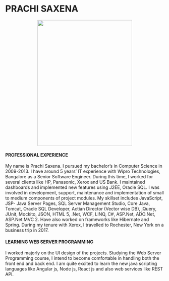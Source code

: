 # PRACHI SAXENA

<p align ="center">
<img src="https://user-images.githubusercontent.com/47218789/52392579-86560980-2a70-11e9-802f-a0231635576e.jpg" width="300" height="400">
</p>

#### PROFESSIONAL EXPERIENCE

My name is Prachi Saxena. I pursued my bachelor’s in Computer Science in 2009-2013. I have around 5 years’ IT experience with Wipro Technologies, Bangalore as a Senior Software Engineer. During this time, I worked for several clients like HP, Panasonic, Xerox and US Bank. I maintained dashboards and implemented new features using J2EE, Oracle SQL. I was involved in development, support, maintenance and implementation of small to medium components of project modules. My skillset includes JavaScript, JSP- Java Server Pages, SQL Server Management Studio, Core Java, Tomcat, Oracle SQL Developer, Actian Director (Vector wise DB), jQuery, JUnit, Mockito, JSON, HTML 5, .Net, WCF, LINQ, C#, ASP.Net, ADO.Net, ASP.Net MVC 2. Have also worked on frameworks like Hibernate and Spring. During my tenure with Xerox, I travelled to Rochester, New York on a business trip in 2017.

#### LEARNING WEB SERVER PROGRAMMING

I worked majorly on the UI design of the projects. Studying the Web Server Programming course, I intend to become comfortable in handling both the front end and back end. I am quite excited to learn the new java scripting languages like Angular js, Node js, React js and also web services like REST API. 